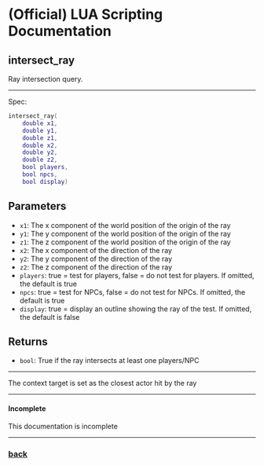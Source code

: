 
# (Official) LUA Scripting Documentation

## intersect_ray

Ray intersection query.

___

Spec:

```lua
intersect_ray(
	double x1,
	double y1,
	double z1,
	double x2,
	double y2,
	double z2,
	bool players,
	bool npcs,
	bool display)
```

## Parameters

- `x1`: The x component of the world position of the origin of the ray
- `y1`: The y component of the world position of the origin of the ray
- `z1`: The z component of the world position of the origin of the ray
- `x2`: The x component of the direction of the ray
- `y2`: The y component of the direction of the ray
- `z2`: The z component of the direction of the ray
- `players`: true = test for players, false = do not test for players. If omitted, the default is true
- `npcs`: true = test for NPCs, false = do not test for NPCs. If omitted, the default is true
- `display`: true = display an outline showing the ray of the test. If omitted, the default is false

## Returns

- `bool`: True if the ray intersects at least one players/NPC

___

The context target is set as the closest actor hit by the ray

___

#### Incomplete

This documentation is incomplete

___

### [back](../other)
